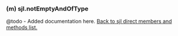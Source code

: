 ### (m) sjl.notEmptyAndOfType
@todo - Added documentation here.
[Back to sjl direct members and methods list.](#sjl-direct-members-and-methods)
